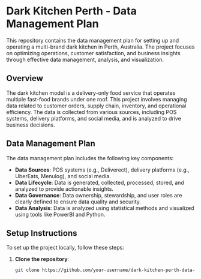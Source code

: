 # Dark Kitchen Perth - Data Management Plan

This repository contains the data management plan for setting up and operating a multi-brand dark kitchen in Perth, Australia. The project focuses on optimizing operations, customer satisfaction, and business insights through effective data management, analysis, and visualization.

## Overview
The dark kitchen model is a delivery-only food service that operates multiple fast-food brands under one roof. This project involves managing data related to customer orders, supply chain, inventory, and operational efficiency. The data is collected from various sources, including POS systems, delivery platforms, and social media, and is analyzed to drive business decisions.

## Data Management Plan
The data management plan includes the following key components:
- **Data Sources**: POS systems (e.g., Deliverect), delivery platforms (e.g., UberEats, Menulog), and social media.
- **Data Lifecycle**: Data is generated, collected, processed, stored, and analyzed to provide actionable insights.
- **Data Governance**: Data ownership, stewardship, and user roles are clearly defined to ensure data quality and security.
- **Data Analysis**: Data is analyzed using statistical methods and visualized using tools like PowerBI and Python.

## Setup Instructions
To set up the project locally, follow these steps:

1. **Clone the repository**:
   ```bash
   git clone https://github.com/your-username/dark-kitchen-perth-data-management.git
